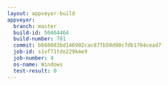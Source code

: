 ```yaml
---
layout: appveyor-build
appveyor:
  branch: master
  build-id: 50464464
  build-number: 781
  commit: b668083bd146902cac87fb50d90c7db1784cead7
  job-id: s1vf71tdo229kme9
  job-number: 4
  os-name: Windows
  test-result: 0
---
```

